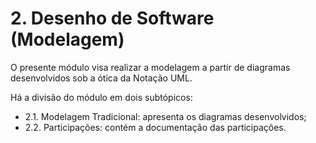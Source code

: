# 2. Desenho de Software (Modelagem)

O presente módulo visa realizar a modelagem a partir de diagramas desenvolvidos sob a ótica da Notação UML. 

Há a divisão do módulo em dois subtópicos: 
- 2.1. Modelagem Tradicional: apresenta os diagramas desenvolvidos;
- 2.2. Participações: contém a documentação das participações. 